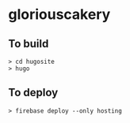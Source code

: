 # gloriouscakery

## To build
```
> cd hugosite
> hugo 
```

## To deploy
```
> firebase deploy --only hosting
```
